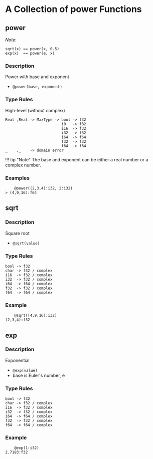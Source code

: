# A Collection of power Functions

## power

*Note*:

```no-highlight
sqrt(x) == power(x, 0.5)
exp(x)  == power(e, x)
```

### Description

Power with base and exponent

- `@power(base, exponent)`

### Type Rules

High-level (without complex)

```no-highlight
Real ,Real -> MaxType -> bool -> f32
                         i8   -> f32
                         i16  -> f32
                         i32  -> f32
                         i64  -> f64
                         f32  -> f32
                         f64  -> f64
_    ,_    -> domain error
```

!!! tip "Note"
    The base and exponent can be either a real number or a complex number.

### Examples

```no-highlight
    @power((2,3,4):i32, 2:i32)
> (4,9,16):f64
```

## sqrt

### Description

Square root

- `@sqrt(value)`


### Type Rules

```no-highlight
bool -> f32
char -> f32 / complex
i16  -> f32 / complex
i32  -> f32 / complex
i64  -> f64 / complex
f32  -> f32 / complex
f64  -> f64 / complex
```


### Example

```no-highlight
    @sqrt((4,9,16):i32)
(2,3,4):f32
```


## exp

### Description

Exponential

- `@exp(value)`
- base is Euler's number, e


### Type Rules

```no-highlight
bool -> f32
char -> f32 / complex
i16  -> f32 / complex
i32  -> f32 / complex
i64  -> f64 / complex
f32  -> f32 / complex
f64  -> f64 / complex
```


### Example

```no-highlight
    @exp(1:i32)
2.7183:f32
```

